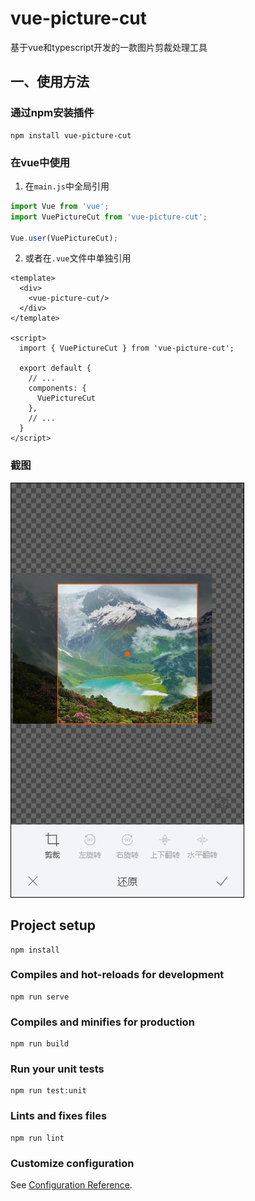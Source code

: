 # vue-picture-cut

基于vue和typescript开发的一款图片剪裁处理工具

## 一、使用方法
### 通过npm安装插件
```nodejs
npm install vue-picture-cut
```
### 在vue中使用
1. 在`main.js`中全局引用
```javascript
import Vue from 'vue';
import VuePictureCut from 'vue-picture-cut';

Vue.user(VuePictureCut);
```
2. 或者在`.vue`文件中单独引用
```vue
<template>
  <div>
    <vue-picture-cut/>
  </div>
</template>

<script>
  import { VuePictureCut } from 'vue-picture-cut';
    
  export default {
    // ...
    components: {
      VuePictureCut
    },
    // ...
  }
</script>
```
### 截图
![示例截图](https://github.com/987153776/vue-picture-cut/blob/master/readme/cut.jpg?raw=true)

## Project setup
```
npm install
```

### Compiles and hot-reloads for development
```
npm run serve
```

### Compiles and minifies for production
```
npm run build
```

### Run your unit tests
```
npm run test:unit
```

### Lints and fixes files
```
npm run lint
```

### Customize configuration
See [Configuration Reference](https://cli.vuejs.org/config/).
